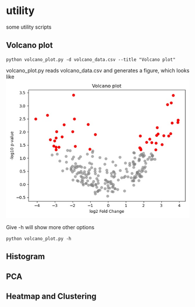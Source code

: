 # utility
some utility scripts


## Volcano plot

```Shell
python volcano_plot.py -d volcano_data.csv --title "Volcano plot"
```
volcano_plot.py reads volcano_data.csv and generates a figure, which looks like
<img src="https://github.com/chpngyu/utility/blob/main/volcano_plot.jpg">

Give -h will show more other options
```Shell
python volcano_plot.py -h
```

## Histogram

## PCA


## Heatmap and Clustering

